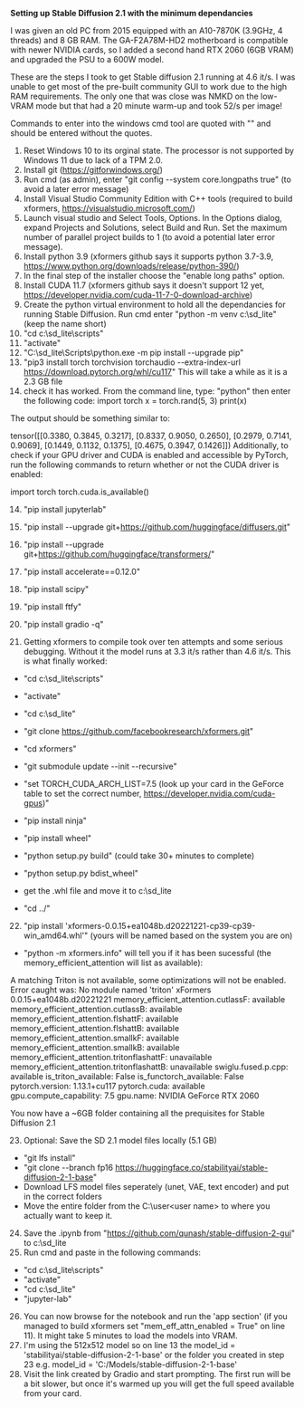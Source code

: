 **Setting up Stable Diffusion 2.1 with the minimum dependancies**

I was given an old PC from 2015 equipped with an A10-7870K (3.9GHz, 4 threads) and 8 GB RAM. The GA-F2A78M-HD2 motherboard is compatible with newer NVIDIA cards, so I added a second hand RTX 2060 (6GB VRAM) and upgraded the PSU to a 600W model.

These are the steps I took to get Stable diffusion 2.1 running at 4.6 it/s. I was unable to get most of the pre-built community GUI to work due to the high RAM requirements. The only one that was close was NMKD on the low-VRAM mode but that had a 20 minute warm-up and took 52/s per image!

Commands to enter into the windows cmd tool are quoted with "" and should be entered without the quotes.

1) Reset Windows 10 to its orginal state. The processor is not supported by Windows 11 due to lack of a TPM 2.0.
2) Install git (https://gitforwindows.org/)
3) Run cmd (as admin), enter "git config --system core.longpaths true" (to avoid a later error message)
3) Install Visual Studio Community Edition with C++ tools (required to build xformers, https://visualstudio.microsoft.com/)
4) Launch visual studio and Select Tools, Options. In the Options dialog, expand Projects and Solutions, select Build and Run. Set the maximum number of parallel project builds to 1 (to avoid a potential later error message).
5) Install python 3.9 (xformers github says it supports python 3.7-3.9, https://www.python.org/downloads/release/python-390/)
6) In the final step of the installer choose the "enable long paths" option.
7) Install CUDA 11.7 (xformers github says it doesn't support 12 yet, https://developer.nvidia.com/cuda-11-7-0-download-archive)
8) Create the python virtual environment to hold all the dependancies for running Stable Diffusion. Run cmd enter "python -m venv c:\sd_lite" (keep the name short)
9) "cd c:\sd_lite\scripts"
10) "activate"
11) "C:\sd_lite\Scripts\python.exe -m pip install --upgrade pip"
12) "pip3 install torch torchvision torchaudio --extra-index-url https://download.pytorch.org/whl/cu117" This will take a while as it is a 2.3 GB file
13) check it has worked. From the command line, type:
"python"
then enter the following code:
import torch
x = torch.rand(5, 3)
print(x)

The output should be something similar to:

tensor([[0.3380, 0.3845, 0.3217],
        [0.8337, 0.9050, 0.2650],
        [0.2979, 0.7141, 0.9069],
        [0.1449, 0.1132, 0.1375],
        [0.4675, 0.3947, 0.1426]])
Additionally, to check if your GPU driver and CUDA is enabled and accessible by PyTorch, run the following commands to return whether or not the CUDA driver is enabled:

import torch
torch.cuda.is_available()

14) "pip install jupyterlab"
15) "pip install --upgrade git+https://github.com/huggingface/diffusers.git"
16) "pip install --upgrade git+https://github.com/huggingface/transformers/"
17) "pip install accelerate==0.12.0"
18) "pip install scipy"
19) "pip install ftfy"
20) "pip install gradio -q"

21) Getting xformers to compile took over ten attempts and some serious debugging. Without it the model runs at 3.3 it/s rather than 4.6 it/s. This is what finally worked:
- "cd c:\sd_lite\scripts"
- "activate"
- "cd c:\sd_lite\"
- "git clone https://github.com/facebookresearch/xformers.git"
- "cd xformers"
- "git submodule update --init --recursive"
- "set TORCH_CUDA_ARCH_LIST=7.5 (look up your card in the GeForce table to set the correct number, https://developer.nvidia.com/cuda-gpus)"
- "pip install ninja"
- "pip install wheel"

- "python setup.py build" (could take 30+ minutes to complete)
- "python setup.py bdist_wheel"

- get the .whl file and move it to c:\sd_lite

- "cd ../"
22) "pip install 'xformers-0.0.15+ea1048b.d20221221-cp39-cp39-win_amd64.whl'" (yours will be named based on the system you are on)

- "python -m xformers.info" will tell you if it has been sucessful (the memory_efficient_attention will list as available):

A matching Triton is not available, some optimizations will not be enabled.
Error caught was: No module named 'triton'
xFormers 0.0.15+ea1048b.d20221221
memory_efficient_attention.cutlassF:               available
memory_efficient_attention.cutlassB:               available
memory_efficient_attention.flshattF:               available
memory_efficient_attention.flshattB:               available
memory_efficient_attention.smallkF:                available
memory_efficient_attention.smallkB:                available
memory_efficient_attention.tritonflashattF:        unavailable
memory_efficient_attention.tritonflashattB:        unavailable
swiglu.fused.p.cpp:                                available
is_triton_available:                               False
is_functorch_available:                            False
pytorch.version:                                   1.13.1+cu117
pytorch.cuda:                                      available
gpu.compute_capability:                            7.5
gpu.name:                                          NVIDIA GeForce RTX 2060

You now have a ~6GB folder containing all the prequisites for Stable Diffusion 2.1

23) Optional: Save the SD 2.1 model files locally (5.1 GB)
- "git lfs install"
- "git clone --branch fp16 https://huggingface.co/stabilityai/stable-diffusion-2-1-base"
- Download LFS model files seperately (unet, VAE, text encoder) and put in the correct folders
- Move the entire folder from the C:\user\<user name> to where you actually want to keep it.

24) Save the .ipynb from "https://github.com/qunash/stable-diffusion-2-gui" to c:\sd_lite
25) Run cmd and paste in the following commands:
- "cd c:\sd_lite\scripts"
- "activate"
- "cd c:\sd_lite\"
- "jupyter-lab"

26) You can now browse for the notebook and run the 'app section' (if you managed to build xformers set "mem_eff_attn_enabled = True" on line 11). It might take 5 minutes to load the models into VRAM.
27) I'm using the 512x512 model so on line 13 the model_id = 'stabilityai/stable-diffusion-2-1-base' or the folder you created in step 23 e.g. model_id = 'C:/Models/stable-diffusion-2-1-base'
28) Visit the link created by Gradio and start prompting. The first run will be a bit slower, but once it's warmed up you will get the full speed available from your card.

